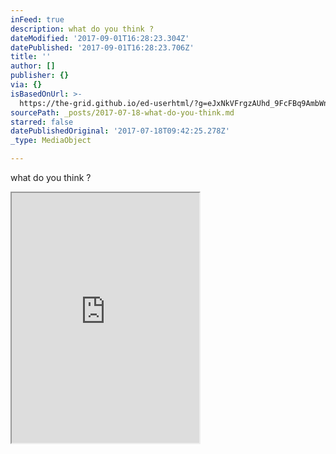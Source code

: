 ```yaml
---
inFeed: true
description: what do you think ?
dateModified: '2017-09-01T16:28:23.304Z'
datePublished: '2017-09-01T16:28:23.706Z'
title: ''
author: []
publisher: {}
via: {}
isBasedOnUrl: >-
  https://the-grid.github.io/ed-userhtml/?g=eJxNkVFrgzAUhd_9FcFBq9AmbWndOrUPwhh92dPexhhpcmNjNZEkymTsvy-2FvaWm_tx7j3nZlz2SPI8FKel0dqFh4z4r0OQWWZk6w6R6BRzUquIL5BdeDZGPwFCPTWo8rWoLMoRxyW4lxoaUM4Wwzst32gDkY0_Vp-pp6VA0X-mGI488lIxMuA6o0ZmEmIGqIOJ8wqpb2DJfU_yG4atYb4MCWFaKWAOC8rgpPUFK3AE1NdrQSy_4Mo-fItTU-frWQ_GehN5v8H7GW3bI8_3q02y3m23yS55SpJ1OIp7N7ilxk9-0xywVBaMK0BoA9HkNk6D34hr1o37LdD8ltPcv-5bLCvrp8_jOM3IlGKQjTmzmlp7jZrp5hpViDh1dHk2IPLw7FxrnwlxZyiN5JhK0gwlrWswwwSqrmm1dV7k8X6pP-Jdk3c
sourcePath: _posts/2017-07-18-what-do-you-think.md
starred: false
datePublishedOriginal: '2017-07-18T09:42:25.278Z'
_type: MediaObject

---
```

what do you think ?

<iframe src="https://the-grid.github.io/ed-userhtml/?g=eJxNkUFvwjAMhe_8iqjToJUgAQTdGC0HpGnahdNu0zSFxCmBNqkS062a9t-XQpF2i-1Pz34vmdQN0TKP1H7irMVok7HQ2gwyL5yucROrsxGorYnlmPhxYBPyMyCk4Y4cQ62OnuRE0gLwuYQKDPpt-8aLHa8g9sn79GMdaK1I_J_Ztq8yDlIJcYBnZzqmFxIOOELPBYV1GFAtw0zLK0a9E6GMGBPWGBBIFRewt_ZEDSAD8_myZV6e6NHffat9VeazYQPOBxN5M6erIa_rV5mvpvN0tlws0mX6mKazqBMPbmjNXdi8sxKoNh4cbkFZB3HvNlkPfmNpxbm7b0xG15xG4XW7YnL0YfsoSdYZ61McZF3OouTeX6IWtrpEFRHJkU8ODlQeHRBr_8QYHqBwWlKuWdUWvCzBtT1ozlVtPQaRh77zpSUe8mg2nd7f_u4PdvCYtQ" height="400" style=""></iframe>